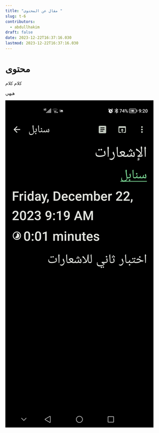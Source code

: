 ```yaml
---
title: "مقال عن المحتوى "
slug: t-6
contributors:
  - abdullhakim
draft: false
date: 2023-12-22T16:37:16.030
lastmod: 2023-12-22T16:37:16.030
---
```

# محتوى

كلام كلام

هيهي

![صورة](/static/img/screenshot_20231222_092052_com.nononsenseapps.feeder.jpg)



